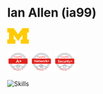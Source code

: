 # Ian Allen (ia99)  

<p float="left">
<img src="img/block_m-hex.png" width=50>
</p>

<p float="left">
<img src="img/CompTIAAplustr.png" width=50> 
<img src="img/CompTIANetworkplustr.png" width=50> 
<img src="img/CompTIASecurityplustr.png" width=50>
</p>


<picture>![Skills](https://skillicons.dev/icons?i=aws,github,idea,java,linux,py,vim,vscode)</picture>